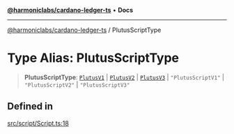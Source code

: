 [**@harmoniclabs/cardano-ledger-ts**](../README.md) • **Docs**

***

[@harmoniclabs/cardano-ledger-ts](../globals.md) / PlutusScriptType

# Type Alias: PlutusScriptType

> **PlutusScriptType**: [`PlutusV1`](../enumerations/ScriptType.md#plutusv1) \| [`PlutusV2`](../enumerations/ScriptType.md#plutusv2) \| [`PlutusV3`](../enumerations/ScriptType.md#plutusv3) \| `"PlutusScriptV1"` \| `"PlutusScriptV2"` \| `"PlutusScriptV3"`

## Defined in

[src/script/Script.ts:18](https://github.com/HarmonicLabs/cardano-ledger-ts/blob/94dd590ffe94133126b0d8d49920fc7b002e1975/src/script/Script.ts#L18)
